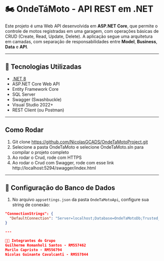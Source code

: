 # 🏍️ OndeTáMoto - API REST em .NET

Este projeto é uma Web API desenvolvida em **ASP.NET Core**, que permite o controle de motos registradas em uma garagem, com operações básicas de CRUD (Create, Read, Update, Delete). A aplicação segue uma arquitetura em camadas, com separação de responsabilidades entre **Model**, **Business**, **Data** e **API**.

---

## 🚀 Tecnologias Utilizadas

- [.NET 8](https://dotnet.microsoft.com/en-us/)
- ASP.NET Core Web API
- Entity Framework Core
- SQL Server
- Swagger (Swashbuckle)
- Visual Studio 2022+
- REST Client (ou Postman)

---

## Como Rodar 

1. Git clone https://github.com/NicolasGCADS/OndeTaMotoProject.git
2. Selecione a pasta OndeTaMoto e selecione OndeTaMoto.sln para compilar o projeto completo
3. Ao rodar o Crud, rode com HTTPS 
4. Ao rodar o Crud com Swagger, rode com esse link http://localhost:5294/swagger/index.html

---

## 🔧 Configuração do Banco de Dados

1. No arquivo `appsettings.json` da pasta `OndeTaMotoApi`, configure sua string de conexão:

```json
"ConnectionStrings": {
  "DefaultConnection": "Server=localhost;Database=OndeTaMotoDb;Trusted_Connection=True;TrustServerCertificate=True"
}

--- 

🧑‍💻 Integrantes do Grupo
Guilherme Romanholi Santos - RM557462
Murilo Capristo - RM556794
Nicolas Guinante Cavalcanti - RM557844





